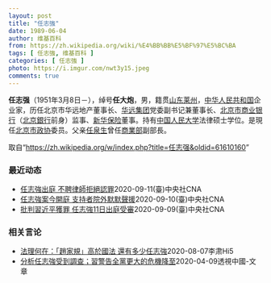 ```yaml
---
layout: post
title: "任志強"
date: 1989-06-04
author: 维基百科
from: https://zh.wikipedia.org/wiki/%E4%BB%BB%E5%BF%97%E5%BC%BA
tags: [ 任志強, 维基百科 ]
categories: [ 任志強 ]
photo: https://i.imgur.com/nwt3y15.jpeg
comments: true
---
```

<div class="mw-parser-output">
<p><b>任志强</b>（1951年3月8日<span class="useeditintro" title="Template:BLP editintro">－</span>），绰号<b>任大炮</b>，男，籍贯<a href="/wiki/%E5%B1%B1%E4%B8%9C" class="mw-redirect" title="山东">山东</a><a href="/wiki/%E8%8E%B1%E5%B7%9E%E5%B8%82" title="莱州市">莱州</a>，<a href="/wiki/%E4%B8%AD%E5%8D%8E%E4%BA%BA%E6%B0%91%E5%85%B1%E5%92%8C%E5%9B%BD" title="中华人民共和国">中华人民共和国</a>企业家，历任北京市华远地产董事长、<a href="/wiki/%E5%8C%97%E4%BA%AC%E5%B8%82%E5%8D%8E%E8%BF%9C%E9%9B%86%E5%9B%A2%E6%9C%89%E9%99%90%E5%85%AC%E5%8F%B8" title="北京市华远集团有限公司">华远集团</a>党委副书记兼董事长、<a href="/wiki/%E5%8C%97%E4%BA%AC%E5%B8%82%E5%95%86%E4%B8%9A%E9%93%B6%E8%A1%8C" class="mw-redirect" title="北京市商业银行">北京市商业银行</a>（<a href="/wiki/%E5%8C%97%E4%BA%AC%E9%8A%80%E8%A1%8C" title="北京銀行">北京銀行</a>前身）监事、<a href="/wiki/%E6%96%B0%E8%8F%AF%E4%BF%9D%E9%9A%AA" title="新華保險">新华保险</a>董事。持有<a href="/wiki/%E4%B8%AD%E5%9B%BD%E4%BA%BA%E6%B0%91%E5%A4%A7%E5%AD%A6" title="中国人民大学">中国人民大学</a>法律硕士学位。是現任<a href="/wiki/%E5%8C%97%E4%BA%AC%E5%B8%82%E6%94%BF%E5%8D%8F" class="mw-redirect" title="北京市政协">北京市政协</a>委员。父亲<a href="/wiki/%E4%BB%BB%E6%B3%89%E7%94%9F" title="任泉生">任泉生</a>曾任<a href="/wiki/%E4%B8%AD%E8%8F%AF%E4%BA%BA%E6%B0%91%E5%85%B1%E5%92%8C%E5%9C%8B%E5%95%86%E6%A5%AD%E9%83%A8" class="mw-redirect" title="中華人民共和國商業部">商業部</a>副部長。
</p>
</div><noscript><img src="//zh.wikipedia.org/wiki/Special:CentralAutoLogin/start?type=1x1" alt="" title="" width="1" height="1" style="border: none; position: absolute;"></noscript>
<div class="printfooter">取自“<a dir="ltr" href="https://zh.wikipedia.org/w/index.php?title=任志强&amp;oldid=61610160">https://zh.wikipedia.org/w/index.php?title=任志强&amp;oldid=61610160</a>”</div><div id="recent-news"><h3>最近动态</h3><ul><li><a href="https://nodebe4.github.io/waimei/2020-09-11/%E4%BB%BB%E5%BF%97%E5%BC%B7%E5%87%BA%E5%BA%AD-%E4%B8%8D%E8%81%98%E5%BE%8B%E5%B8%AB%E6%8B%92%E7%B5%95%E8%AA%8D%E7%BD%AA" title="任志強出庭 不聘律師拒絕認罪—— （中央社記者邱國強北京11日電）因言獲罪的前華遠集團董事長任志強上午在北京出庭應訊。消息人士透露，旁聽席除2、3名家屬外，都是官方安排的人員，沒有准許任何人旁聽...">任志強出庭 不聘律師拒絕認罪</a><time>2020-09-11</time><a class="tag">(臺)中央社CNA</a></li>
<li><a href="https://nodebe4.github.io/waimei/2020-09-10/%E4%BB%BB%E5%BF%97%E5%BC%B7%E6%A1%88%E4%BB%8A%E9%96%8B%E5%BA%AD-%E6%94%AF%E6%8C%81%E8%80%85%E9%99%A2%E5%A4%96%E9%BB%98%E9%BB%98%E8%81%B2%E6%8F%B4" title="任志強案今開庭 支持者院外默默聲援—— (中央社記者邱國強北京11日電）因言獲罪的前中國華遠集團董事長任志強，上午在北京市第二中級人民法院出庭應訊，現場警戒的員警按例對媒體一一盤查驅趕，數名關心...">任志強案今開庭 支持者院外默默聲援</a><time>2020-09-10</time><a class="tag">(臺)中央社CNA</a></li>
<li><a href="https://nodebe4.github.io/waimei/2020-09-09/%E6%89%B9%E5%88%A4%E7%BF%92%E8%BF%91%E5%B9%B3%E7%8D%B2%E7%BD%AA-%E4%BB%BB%E5%BF%97%E5%BC%B711%E6%97%A5%E5%87%BA%E5%BA%AD%E5%8F%97%E5%AF%A9" title="批判習近平獲罪 任志強11日出庭受審—— （中央社記者邱國強北京9日電）北京市第二中級人民法院正式公告，因言獲罪的前中國華遠集團董事長任志強，將於11日上午9時30分當庭接受審訊。公告並顯示，任...">批判習近平獲罪 任志強11日出庭受審</a><time>2020-09-09</time><a class="tag">(臺)中央社CNA</a></li>
</ul></div><div id="open-opinion"><h3>相关言论</h3><ul><li><a href="https://nodebe4.github.io/opinion/2020-08-07/%E6%B3%95%E7%90%86%E4%BD%95%E5%9C%A8-%E8%B6%99%E5%AE%B6%E8%A6%8F-%E9%AB%98%E6%96%BC%E5%9C%8B%E6%B3%95-%E9%82%84%E6%9C%89%E5%A4%9A%E5%B0%91%E4%BB%BB%E5%BF%97%E5%BC%B7/" title="李肃Hi5">法理何在：「趙家規」高於國法 還有多少任志強</a><time>2020-08-07</time><a class="tag">李肃Hi5</a></li>
<li><a href="https://nodebe4.github.io/opinion/2020-04-09/%E5%88%86%E6%9E%90%E4%BB%BB%E5%BF%97%E5%BC%B7%E5%8F%97%E5%88%B0%E8%AA%BF%E6%9F%A5-%E7%BF%92%E8%AD%A6%E5%91%8A%E5%85%A8%E9%BB%A8%E6%9B%B4%E5%A4%A7%E7%9A%84%E5%8D%B1%E6%A9%9F%E9%99%8D%E8%87%B3/" title="透視中國-文章">分析任志強受到調查；習警告全黨更大的危機降至</a><time>2020-04-09</time><a class="tag">透視中國-文章</a></li>
</ul></div>